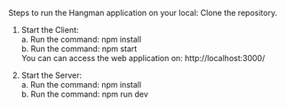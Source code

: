 Steps to run the Hangman application on your local: 
Clone the repository. 

1. Start the Client:\
   a. Run the command: npm install\
   b. Run the command: npm start\
   You can can access the web application on: http://localhost:3000/

2. Start the Server:\
   a. Run the command: npm install\
   b. Run the command: npm run dev
   
